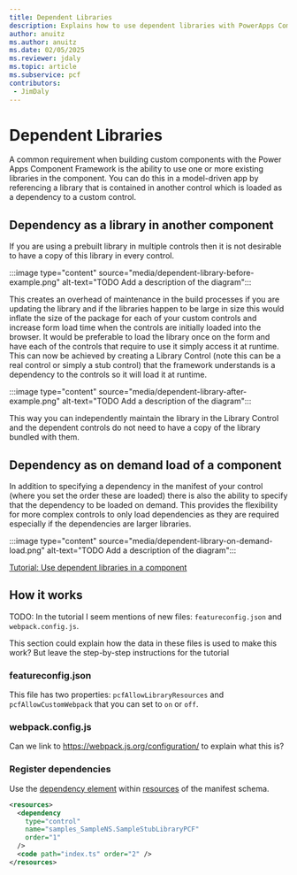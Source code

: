 ```yaml
---
title: Dependent Libraries
description: Explains how to use dependent libraries with PowerApps Component Framework (PCF) controls.
author: anuitz
ms.author: anuitz
ms.date: 02/05/2025
ms.reviewer: jdaly
ms.topic: article
ms.subservice: pcf
contributors:
 - JimDaly
---
```

# Dependent Libraries

A common requirement when building custom components with the Power Apps Component Framework is the ability to use one or more existing libraries in the component.  You can do this in a model-driven app by referencing a library that is contained in another control which is loaded as a dependency to a custom control.

## Dependency as a library in another component

If you are using a prebuilt library in multiple controls then it is not desirable to have a copy of this library in every control. 

:::image type="content" source="media/dependent-library-before-example.png" alt-text="TODO  Add a description of the diagram":::
<!-- TODO Need source VDX for diagram -->

This creates an overhead of maintenance in the build processes if you are updating the library and if the libraries happen to be large in size this would inflate the size of the package for each of your custom controls and increase form load time when the controls are initially loaded into the browser.
It would be preferable to load the library once on the form and have each of the controls that require to use it simply access it at runtime. This can now be achieved by creating a Library Control (note this can be a real control or simply a stub control) that the framework understands is a dependency to the controls so it will load it at runtime.

:::image type="content" source="media/dependent-library-after-example.png" alt-text="TODO  Add a description of the diagram":::
<!-- TODO Need source VDX for diagram -->

This way you can independently maintain the library in the Library Control and the dependent controls do not need to have a copy of the library bundled with them.


## Dependency as on demand load of a component

In addition to specifying a dependency in the manifest of your control (where you set the order these are loaded) there is also the ability to specify that the dependency to be loaded on demand. This provides the flexibility for more complex controls to only load dependencies as they are required especially if the dependencies are larger libraries. 

:::image type="content" source="media/dependent-library-on-demand-load.png" alt-text="TODO Add a description of the diagram":::
<!-- TODO Need source VDX for diagram -->


[Tutorial: Use dependent libraries in a component](tutorial-use-dependent-libraries.md)

## How it works

TODO: In the tutorial I seem mentions of new files: `featureconfig.json` and `webpack.config.js`.

This section could explain how the data in these files  is used to make this work?
But leave the step-by-step instructions for the tutorial

### featureconfig.json

This file has two properties: `pcfAllowLibraryResources` and `pcfAllowCustomWebpack` that you can set to `on` or `off`.


### webpack.config.js

Can we link to https://webpack.js.org/configuration/ to explain what this is?

### Register dependencies

Use the [dependency element](manifest-schema-reference/dependency.md) within [resources](manifest-schema-reference/resources.md) of the manifest schema.

```xml
<resources>
  <dependency
    type="control"
    name="samples_SampleNS.SampleStubLibraryPCF"
    order="1"
  />
  <code path="index.ts" order="2" />
</resources>

```
